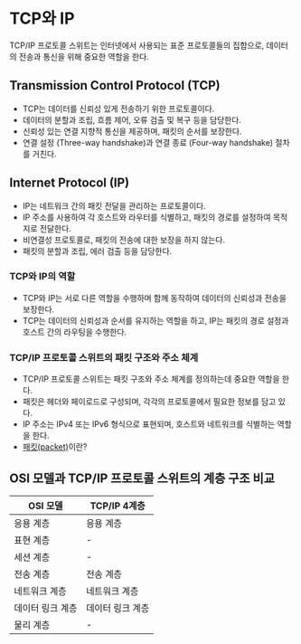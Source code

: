 # TCP와 IP

TCP/IP 프로토콜 스위트는 인터넷에서 사용되는 표준 프로토콜들의 집합으로, 데이터의 전송과 통신을 위해 중요한 역할을 한다. 

## Transmission Control Protocol (TCP)

- TCP는 데이터를 신뢰성 있게 전송하기 위한 프로토콜이다.
- 데이터의 분할과 조립, 흐름 제어, 오류 검출 및 복구 등을 담당한다.
- 신뢰성 있는 연결 지향적 통신을 제공하며, 패킷의 순서를 보장한다.
- 연결 설정 (Three-way handshake)과 연결 종료 (Four-way handshake) 절차를 거친다.

## Internet Protocol (IP)

- IP는 네트워크 간의 패킷 전달을 관리하는 프로토콜이다.
- IP 주소를 사용하여 각 호스트와 라우터를 식별하고, 패킷의 경로를 설정하여 목적지로 전달한다.
- 비연결성 프로토콜로, 패킷의 전송에 대한 보장을 하지 않는다.
- 패킷의 분할과 조립, 에러 검출 등을 담당한다.

### TCP와 IP의 역할
- TCP와 IP는 서로 다른 역할을 수행하며 함께 동작하여 데이터의 신뢰성과 전송을 보장한다. 
- TCP는 데이터의 신뢰성과 순서를 유지하는 역할을 하고, IP는 패킷의 경로 설정과 호스트 간의 라우팅을 수행한다.

### TCP/IP 프로토콜 스위트의 패킷 구조와 주소 체계
- TCP/IP 프로토콜 스위트는 패킷 구조와 주소 체계를 정의하는데 중요한 역할을 한다.
- 패킷은 헤더와 페이로드로 구성되며, 각각의 프로토콜에서 필요한 정보를 담고 있다. 
- IP 주소는 IPv4 또는 IPv6 형식으로 표현되며, 호스트와 네트워크를 식별하는 역할을 한다.
- [패킷(packet)]()이란?

## OSI 모델과 TCP/IP 프로토콜 스위트의 계층 구조 비교

| OSI 모델        | TCP/IP 4계층         | 
|-----------------|-----------------|
| 응용 계층           | 응용 계층           |
| 표현 계층           | -               | 
| 세션 계층           | -               |
| 전송 계층           | 전송 계층           |
| 네트워크 계층        | 네트워크 계층        | 
| 데이터 링크 계층      | 데이터 링크 계층      | 
| 물리 계층           | -               |
